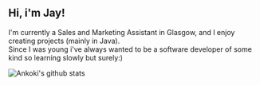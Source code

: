 ## Hi, i'm Jay!  
I'm currently a Sales and Marketing Assistant in Glasgow, and I enjoy creating projects (mainly in Java).  
Since I was young i've always wanted to be a software developer of some kind so learning slowly but surely:)
  
![Ankoki's github stats](https://github-readme-stats.vercel.app/api?username=Ankoki&show_icons=true&theme=cobalt) 
